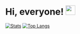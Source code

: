 <!--
**ibnuprtma/ibnuprtma** is a ✨ _special_ ✨ repository because its `README.md` (this file) appears on your GitHub profile.

Here are some ideas to get you started:

- 🔭 I’m currently working on ...
- 🌱 I’m currently learning ...
- 👯 I’m looking to collaborate on ...
- 🤔 I’m looking for help with ...
- 💬 Ask me about ...
- 📫 How to reach me: ...
- 😄 Pronouns: ...
- ⚡ Fun fact: ...
-->

<!--
**ibnuprtma/ibnuprtma** is a ✨ _special_ ✨ repository because its `README.md` (this file) appears on your GitHub profile.
<img align="center" src="https://github-readme-stats.vercel.app/api/top-langs/?username=ibnuprtma&hide=blade,html&theme=tokyonight" />
-->

# Hi, everyone! <img src="https://raw.githubusercontent.com/MartinHeinz/MartinHeinz/master/wave.gif" width="30px">
<!--
I am a software engineer based in Surabaya, Indonesia. With a greatest passion on web technologies like Laravel, Node, and React frameworks. Get in touch via email at sembara9090@gmail.com, or You can find me on [![Twitter][1.2]][1]
-->


[![Stats](https://github-readme-stats.vercel.app/api?username=ibnuprtma&theme=tokyonight&show_icons=true&line_height=27)](https://github.com/ibnuprtma/ibnuprtma)
[![Top Langs](https://github-readme-stats.vercel.app/api/top-langs/?username=ibnuprtma&hide=blade,html&theme=tokyonight)](https://github.com/ibnuprtma/ibnuprtma)

<!-- Icons -->

[1.2]: http://i.imgur.com/wWzX9uB.png (twitter icon without padding)

<!-- Links to your social media accounts -->

[1]: https://twitter.com/ibnuprtma


